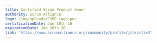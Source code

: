```yaml
---
title: Certified Scrum Product Owner
authority: Scrum Alliance
logo: /img/uploads/CSPO_Logo.png
certificationDate: Jun 10th 16
expirationDate: Jan 26th 20
link: 'https://www.scrumalliance.org/community/profile/jchristie2'
---
```


